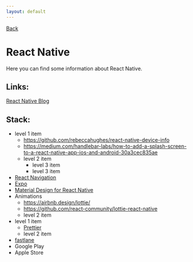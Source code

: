 ```yaml
---
layout: default
---
```


[Back](./)

# React Native

Here you can find some information about React Native.

## Links:
[React Native Blog](http://facebook.github.io/react-native/blog/)

## Stack:

- level 1 item
  - https://github.com/rebeccahughes/react-native-device-info
  - https://medium.com/handlebar-labs/how-to-add-a-splash-screen-to-a-react-native-app-ios-and-android-30a3cec835ae 
  - level 2 item
    - level 3 item
    - level 3 item
- [React Navigation](https://reactnavigation.org)
- [Expo](https://expo.io)
- [Material Design for React Native](https://github.com/callstack/react-native-paper)
- Animations
  - https://airbnb.design/lottie/
  - https://github.com/react-community/lottie-react-native
  - level 2 item
- level 1 item
  - [Prettier](https://prettier.io)
  - level 2 item
- [fastlane](https://fastlane.tools/)
- Google Play
- Apple Store



